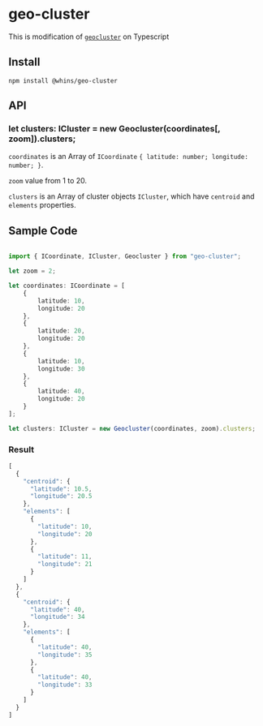 # geo-cluster

This is modification of [`geocluster`](https://www.npmjs.com/package/geocluster) on Typescript

## Install

```
npm install @whins/geo-cluster
```

## API

### let clusters: ICluster = new Geocluster(coordinates[, zoom]).clusters;

`coordinates` is an Array of `ICoordinate` `{ latitude: number; longitude: number; }`.

`zoom` value from 1 to 20.

`clusters` is an Array of cluster objects `ICluster`, which have `centroid` and `elements` properties. 

## Sample Code

``` typescript

import { ICoordinate, ICluster, Geocluster } from "geo-cluster";

let zoom = 2;

let coordinates: ICoordinate = [
    {
        latitude: 10,
        longitude: 20
    },
    {
        latitude: 20,
        longitude: 20
    },
    {
        latitude: 10,
        longitude: 30
    },
    {
        latitude: 40,
        longitude: 20
    }
];

let clusters: ICluster = new Geocluster(coordinates, zoom).clusters;

```

### Result

``` typescript
[
  {
    "centroid": {
      "latitude": 10.5,
      "longitude": 20.5
    },
    "elements": [
      {
        "latitude": 10,
        "longitude": 20
      },
      {
        "latitude": 11,
        "longitude": 21
      }
    ]
  },
  {
    "centroid": {
      "latitude": 40,
      "longitude": 34
    },
    "elements": [
      {
        "latitude": 40,
        "longitude": 35
      },
      {
        "latitude": 40,
        "longitude": 33
      }
    ]
  }
]
```
